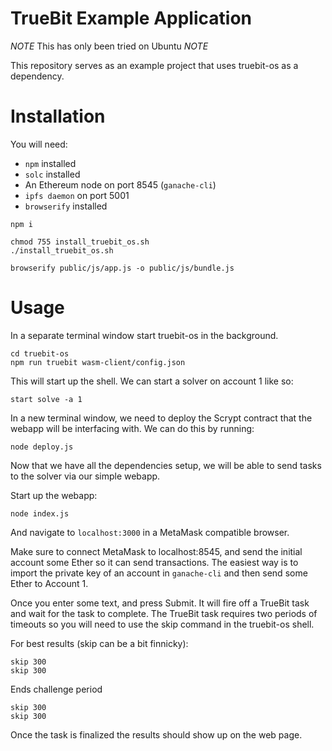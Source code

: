 # TrueBit Example Application

*NOTE* This has only been tried on Ubuntu *NOTE*

This repository serves as an example project that uses truebit-os as a dependency.

# Installation

You will need:

- `npm` installed
- `solc` installed
- An Ethereum node on port 8545 (`ganache-cli`)
- `ipfs daemon` on port 5001
- `browserify` installed

```
npm i

chmod 755 install_truebit_os.sh
./install_truebit_os.sh

browserify public/js/app.js -o public/js/bundle.js
```

# Usage

In a separate terminal window start truebit-os in the background.

```
cd truebit-os
npm run truebit wasm-client/config.json
```

This will start up the shell. We can start a solver on account 1 like so:
```
start solve -a 1
```

In a new terminal window, we need to deploy the Scrypt contract that the webapp will be interfacing with. We can do this by running:

```
node deploy.js
```

Now that we have all the dependencies setup,  we will be able to send tasks to the solver via our simple webapp.

Start up the webapp:
```
node index.js
```

And navigate to `localhost:3000` in a MetaMask compatible browser.

Make sure to connect MetaMask to localhost:8545, and send the initial account some Ether so it can send transactions. The easiest way is to import the private key of an account in `ganache-cli` and then send some Ether to Account 1.

Once you enter some text, and press Submit. It will fire off a TrueBit task and wait for the task to complete. The TrueBit task requires two periods of timeouts so you will need to use the skip command in the truebit-os shell.

For best results (skip can be a bit finnicky):
```
skip 300
skip 300
```

Ends challenge period

```
skip 300
skip 300
```

Once the task is finalized the results should show up on the web page.

